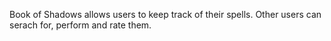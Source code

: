 Book of Shadows allows users to keep track of their spells. Other users can serach for, perform and rate them.